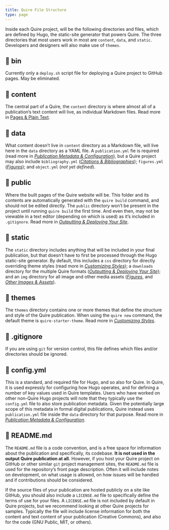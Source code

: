 ```yaml
---
title: Quire File Structure
type: page
---
```


Inside each Quire project, will be the following directories and files, which are defined by Hugo, the static-site generator that powers Quire. The three directories that most users work in most are `content`, `data`, and `static`. Developers and designers will also make use of `themes`.

## 📁 bin

Currently only a `deploy.sh` script file for deploying a Quire project to GitHub pages. May be eliminated.

## 📁 content

The central part of a Quire, the `content` directory is where almost all of a publication’s text content will live, as individual Markdown files. Read more in [Pages & Plain Text](content/guide/text.md).

## 📁 data

What content doesn’t live in `content` directory as a Markdown file, will live here in the `data` directory as a YAML file. A `publication.yml` fie is required (read more in [*Publication Metadata & Configuration*](content/guide/metadata.md)), but a Quire project may also include `bibliography.yml` ([*Citations & Bibliographies*](content/guide/bibliographies.md)); `figures.yml` ([*Figures*](content/guide/figures.md)); and `object.yml` (*not yet defined*).

## 📁 public

Where the built pages of the Quire website will be. This folder and its contents are automatically generated with the `quire build` command, and should not be edited directly. The `public` directory won’t be present in the project until running `quire build` the first time. And even then, may not be viewable in a text editor (depending on which is used) as it’s included in `.gitignore`. Read more in [*Outputting & Deploying Your Site*](content/guide/output.md).

## 📁 static

The `static` directory includes anything that will be included in your final publication, but that doesn’t have to first be processed through the Hugo static-site generator. By default, this includes a `css` directory for directly overriding theme styles (read more in [*Customizing Styles*](content/guide/styles.md)); a `downloads` directory for the multiple Quire formats ([*Outputting & Deploying Your Site*](content/guide/output.md)); and an `img` directory for all image and other media assets ([*Figures*](content/guide/figures.md), and [*Other Images & Assets*](content/guide/assets.md)).

## 📁 themes

The `themes` directory contains one or more themes that define the structure and style of the Quire publication. When using the `quire new` command, the default theme is `quire-starter-theme`. Read more in [*Customizing Styles*](content/guide/styles.md).

## 📄 .gitignore

If you are using `git` for version control, this file defines which files and/or directories should be ignored.

## 📄 config.yml

This is a standard, and required file for Hugo, and so also for Quire. In Quire, it is used expressly for configuring how Hugo operates, and for defining a number of key values used in Quire templates. Users who have worked on other non-Quire Hugo projects will note that they typically use the `config.yml` file to also store publication metadata. Given the potentially large scope of this metadata in formal digital publications, Quire instead uses `publication.yml` file inside the `data` directory for that purpose. Read more in [*Publication Metadata & Configuration*](content/guide/metadata.md).

## 📄 README.md

The `README.md` file is a code convention, and is a free space for information about the publication and specifically, its codebase. **It is not used in the output Quire publication at all.** However, if you host your Quire project on GitHub or other similar `git` project management sites, the `README.md` file is used for the repository’s front page description. Often it will include notes on development, on what usage is allowed, on how issues will be handled and if contributions should be considered.

If the source files of your publication are hosted publicly on a site like GitHub, you should also include a `LICENSE.md` file to specifically define the terms of use for your files. A `LICENSE.md` file is not included by default in Quire projects, but we recommend looking at other Quire projects for samples. Typically the file will include license information for both the content and text content of your publication (Creative Commons), and also for the code (GNU Public, MIT, or others).







